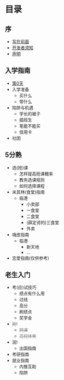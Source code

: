 # 目录

## 序
* [写在前面](README.md)
* [开发者须知](Prologue/developer-notice.md)
* [声明](Prologue/disclaimer.md)

## 入学指南
* [第0天](AdmissionGuide/0day.md)
* 入学准备
  * 买什么
  * 带什么
* 陷阱与机遇
  * 学长的被子
  * 插班生
  * 笔能不能买
  * 信用卡
* 社团

## 5分熟
* 选(抢)课
  * 怎样提高抢课概率
  * 教务选课规则
  * 如何选择课程
* 米其林(食堂)指南
  * 临港
    * 小卖部
    * 一食堂
    * 二食堂
    * (薛定谔的)三食堂
    * 外卖
* 嗨皮指南
  * 临港
    * 新天地
    * ...
* 恋爱指南(仅供参考)

## 老生入门
* 考(应)试技巧
  * 绩点有什么用
  * 过线
  * 高分
  * 刷绩点
  * 奖学金
* <span style="color: grey">~~刷!~~</span>
  * <span style="color: grey">~~网课~~</span>
  * <span style="color: grey">~~高校体育~~</span>
* 润!
  * 出国指南
* 考研指南
* 就业指南
  * 内推互助
  * 陷阱
